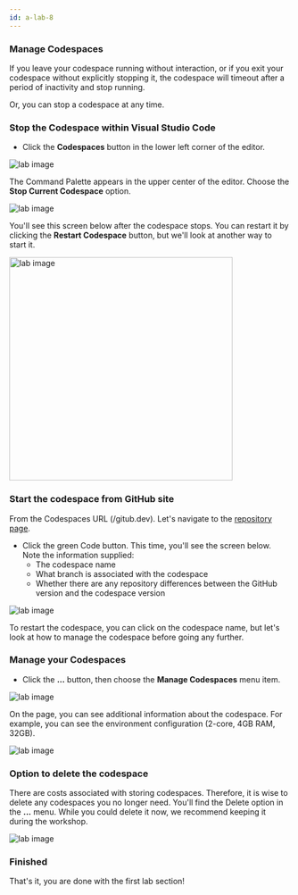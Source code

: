 ```yaml
---
id: a-lab-8
---
```



### Manage Codespaces

If you leave your codespace running without interaction, or if you exit your codespace without explicitly stopping it, the codespace will timeout after a period of inactivity and stop running. 

Or, you can stop a codespace at any time.

### Stop the Codespace within Visual Studio Code

* Click the **Codespaces** button in the lower left corner of the editor. 

 <img src='../assets/img/a-lab-09-02.png' alt="lab image" class="img-lab" >

 The Command Palette appears in the upper center of the editor. Choose the **Stop Current Codespace** option.

<img src='../assets/img/a-lab-09-03.png' alt="lab image" class="img-lab"  >

You'll see this screen below after the codespace stops. You can restart it by clicking the **Restart Codespace** button, but we'll look at another way to start it.

<img src='../assets/img/a-lab-09-04.png' width="400" alt="lab image" class="img-lab" >

### Start the codespace from GitHub site
From the Codespaces URL (/gitub.dev). Let's navigate to the <a href="https://github.com/octocloudlabs/supercharge-canvas-fun" target="_blank">repository page</a>.


* Click the green Code button. This time, you'll see the screen below. Note the information supplied:
  * The codespace name
  * What branch is associated with the codespace
  * Whether there are any repository differences between the GitHub version and the codespace version
<img src='../assets/img/a-lab-09-05.png' alt="lab image" class="img-lab" >

To restart the codespace, you can click on the codespace name, but let's look at how to manage the codespace before going any further.

### Manage your Codespaces

* Click the **...** button, then choose the **Manage Codespaces** menu item.
<img src='../assets/img/a-lab-09-06.png' alt="lab image" class="img-lab" >


On the page, you can see additional information about the codespace. For example, you can see the environment configuration (2-core, 4GB RAM, 32GB).

<img src='../assets/img/a-lab-09-07.png' alt="lab image" class="img-lab" >

### Option to delete the codespace

There are costs associated with storing codespaces. Therefore, it is wise to delete any codespaces you no longer need. You'll find the Delete option in the **...** menu. While you could delete it now, we recommend keeping it during the workshop.

<img src='../assets/img/a-lab-09-08.png' alt="lab image" class="img-lab" >


### Finished

That's it, you are done with the first lab section!